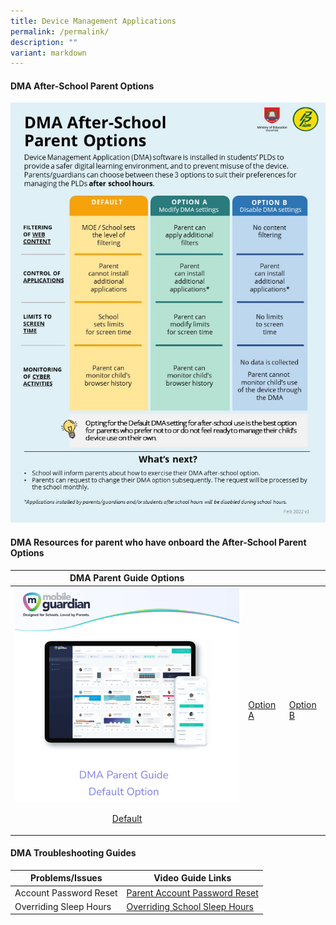 ```yaml
---
title: Device Management Applications
permalink: /permalink/
description: ""
variant: markdown
---
```

#### DMA After-School Parent Options

![Infographic on DMA Parent Options](/images/ip8%20-%20infographic%20on%20the%20pld%20initiative_2023.jpg)

#### DMA Resources for parent who have onboard the After-School Parent Options


| DMA Parent Guide Options |  |  |
| -------- | -------- | -------- |
|![DMA Default](/images/DMA/DMA_Parent_Guide_Default_Option.png) [<p align="center">Default](https://drive.google.com/file/d/1UqLVMv1Rn7OLPlSE7r57KUmhqy4D4GDS/view?usp=drive_link)| [Option A](https://drive.google.com/file/d/15Qv3EfGzCyMgaXoRPOjIYgoxcwckl2Vx/view?usp=drive_link) | [Option B](https://drive.google.com/file/d/1USUfgYZWV6hkhyTNnzAhyjwpehLOVFxl/view?usp=drive_link) |


#### DMA Troubleshooting Guides

| Problems/Issues | Video Guide Links |
| -------- | -------- | 
| Account Password Reset | [Parent Account Password Reset](https://drive.google.com/file/d/1Z12ioBGk58D5Fo8kMoKmfv-P5AkkQK6B/view?usp=drive_link) | 
| Overriding Sleep Hours | [Overriding School Sleep Hours](https://drive.google.com/file/d/1b62IdeAw_ey_8zSF6H7Bxn5j8Lfjsnzx/view?usp=drive_link) |</p>